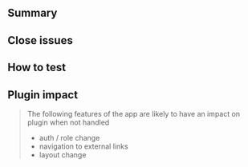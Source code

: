 ## Summary

## Close issues

## How to test

## Plugin impact
> The following features of the app are likely to have an impact on plugin when not handled
> * auth / role change
> * navigation to external links
> * layout change
